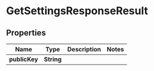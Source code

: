 # GetSettingsResponseResult

## Properties
Name | Type | Description | Notes
------------ | ------------- | ------------- | -------------
**publicKey** | **String** |  | 
